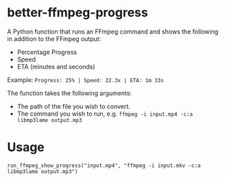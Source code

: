# better-ffmpeg-progress
A Python function that runs an FFmpeg command and shows the following in addition to the FFmpeg output:
- Percentage Progress
- Speed
- ETA (minutes and seconds)

Example: `Progress: 25% | Speed: 22.3x | ETA: 1m 33s`
    
The function takes the following arguments:
- The path of the file you wish to convert.
- The command you wish to run, e.g. `ffmpeg -i input.mp4 -c:a libmp3lame output.mp3`

# Usage
`run_ffmpeg_show_progress("input.mp4", "ffmpeg -i input.mkv -c:a libmp3lame output.mp3")`
